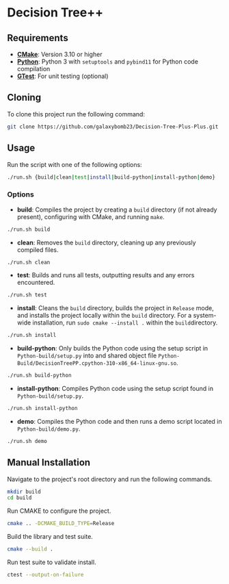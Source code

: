 # Decision Tree++

## Requirements

- **[CMake](https://cmake.org/download/)**: Version 3.10 or higher
- **[Python](https://www.python.org/downloads/)**: Python 3 with  `setuptools` and `pybind11`  for Python code compilation
- **[GTest](https://github.com/google/googletest)**: For unit testing (optional)

## Cloning
To clone this project run the following command:
```bash
git clone https://github.com/galaxybomb23/Decision-Tree-Plus-Plus.git
```

## Usage

Run the script with one of the following options:
```bash
./run.sh {build|clean|test|install|build-python|install-python|demo}
``` 

### Options
-   **build**: Compiles the project by creating a  `build`  directory (if not already present), configuring with CMake, and running  `make`.
```bash
./run.sh build
``` 
    
-   **clean**: Removes the  `build`  directory, cleaning up any previously compiled files.
```bash
./run.sh clean
``` 
    
-   **test**: Builds and runs all tests, outputting results and any errors encountered.
```bash
./run.sh test
``` 
    
-   **install**: Cleans the  `build`  directory, builds the project in  `Release`  mode, and installs the project locally within the  `build`  directory. For a system-wide installation, run  `sudo cmake --install .`  within the  `build`directory.
```bash
./run.sh install
``` 

-   **build-python**: Only builds the Python code using the setup script in  `Python-build/setup.py` into and shared object file `Python-Build/DecisionTreePP.cpython-310-x86_64-linux-gnu.so`.
```bash
./run.sh build-python
```

-   **install-python**: Compiles Python code using the setup script found in  `Python-build/setup.py`.
```bash
./run.sh install-python
``` 
    
-   **demo**: Compiles the Python code and then runs a demo script located in  `Python-build/demo.py`.
```bash
./run.sh demo
``` 
    

## Manual Installation
Navigate to the project's root directory and run the following commands.
```bash
mkdir build
cd build
```
Run CMAKE to configure the project.
```bash
cmake .. -DCMAKE_BUILD_TYPE=Release
```

Build the library and test suite.
```bash
cmake --build .
```

Run test suite to validate install.
```bash
ctest --output-on-failure
```
